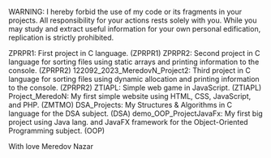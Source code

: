 WARNING: I hereby forbid the use of my code or its fragments in your projects. All responsibility for your actions rests solely with you. While you may study and extract useful information for your own personal edification, replication is strictly prohibited.


ZPRPR1: First project in C language. (ZPRPR1)
ZPRPR2: Second project in C language for sorting files using static arrays and printing information to the console. (ZPRPR2)
122092_2023_MeredovN_Project2: Third project in C language for sorting files using dynamic allocation and printing information to the console. (ZPRPR2)
ZTIAPL: Simple web game in JavaScript. (ZTIAPL)
Project_MeredoN: My first simple website using HTML, CSS, JavaScript, and PHP. (ZMTMO)
DSA_Projects: My Structures & Algorithms in C language for the DSA subject. (DSA)
demo_OOP_ProjectJavaFx: My first big project using Java lang. and JavaFX framework for the Object-Oriented Programming subject. (OOP)

With love Meredov Nazar
